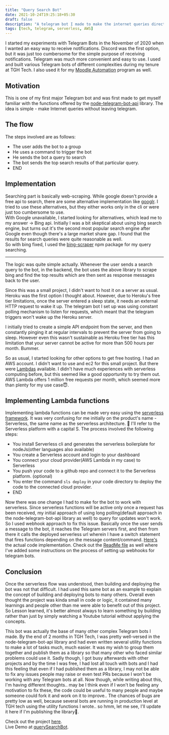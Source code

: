 ```yaml
---
title: "Query Search Bot"
date: 2021-10-24T19:25:18+05:30
draft: false
description: "A telegram bot I made to make the internet queries directly from telegram"
tags: [tech, telegram, serverless, AWS]
---
```


I started my experiments with Telegram Bots in the November of 2020 when I wanted an easy way to receive notifications.
Discord was the first option, but it was just too cumbersome for the simple purpose of receiving notifications. Telegram was much more convenient and easy to use. I used and built various Telegram bots of different complexities during my tenure at TGH Tech. I also used it for my [Moodle Automation](/projects/moodle-automation) program as well.

## Motivation

This is one of my first major Telegram bot and was first made to get myself familiar with the functions offered by the [node-telegram-bot-api](https://github.com/yagop/node-telegram-bot-api) library. The idea is simple - make Internet queries without leaving telegram.

## The flow

The steps involved are as follows:

- The user adds the bot to a group
- He uses a command to trigger the bot
- He sends the bot a query to search
- The bot sends the top search results of that particular query.
- END

## Implementation

Searching part is basically web-scraping. While google doesn't provide a free api to search, there are some alternative implementation like [googlr](https://github.com/jarun/googler). I tried to use these alternatives, but they either works only in the cli or were just too cumbersome to use.
<br/>
With Google unavailable, I started looking for alternatives, which lead me to my answer -> Bing api. Initially I was a bit skeptical about using bing search engine, but turns out it's the second most popular search engine after Google even though there's a large market share gap.
I found that the results for search queries were quite reasonable as well.
<br/>
So with bing fixed, I used the [bing-scraper](https://www.npmjs.com/package/bing-scraper) npm package for my query searching.

<hr/>

The logic was quite simple actually. Whenever the user sends a search query to the bot, in the backend, the bot uses the above library to scrape bing and find the top results which are then sent as response messages back to the user.

Since this was a small project, I didn't want to host it on a server as usual. Heroku was the first option I thought about. However, due to Heroku's free tier limitations, once the server entered a sleep state, it needs an external HTTP request to wake it up. The telegram bot I set up was using constant polling mechanism to listen for requests, which meant that the telegram triggers won't wake up the Heroku server.

I initially tried to create a simple API endpoint from the server, and then constantly pinging it at regular intervals to prevent the server from going to sleep. However even this wasn't sustainable as Heroku free tier has this limitation that your server cannot be active for more than 500 hours per month. Bummer.

So as usual, I started looking for other options to get free hosting. I had an AWS account. I didn't want to use and ec2 for this small project. But there were [Lambdas](https://aws.amazon.com/lambda) available. I didn't have much experiences with serverless computing before, but this seemed like a good opportunity to try them out. AWS Lambda offers 1 million free requests per month, which seemed more than plenty for my use case😇.

## Implementing Lambda functions

Implementing lambda functions can be made very easy using the [serverless framework](https://www.serverless.com/).
It was very confusing for me initially on the product's name - Serverless, the same name as the serverless architecture. 🤷 I'll refer to the Serverless platform with a capital S.
The process involved the following steps:

- You install Serverless cli and generates the serverless boilerplate for nodeJs(other languages also available)
- You create a Serverless account and login to your dashboard
- You connect your cloud provider(AWS Lambda in my case) to Serverless
- You push your code to a github repo and connect it to the Serverless platform. (optional)
- You enter the command `sls deploy` in your code directory to deploy the code to the connected cloud provider.
- END

Now there was one change I had to make for the bot to work with serverless. Since serverless functions will be active only once a request has been received, my initial approach of using long polling(default approach in the node-telegram-bot-api library as well) to query for updates won't work. So I used webhook approach to fix this issue. Basically once the user sends a message to the bot, it reaches the Telegram servers first, and then from there it calls the deployed serverless url wherein I have a switch statement that fires functions depending on the message content/command. [Here's](https://github.com/aldrinjenson/tg-querySearchBot/blob/d5260c7672909f07ca664bb075369f4bfbe0b5cd/index.js#L50) the actual code implementation.
Check out the [ReadMe file](https://github.com/aldrinjenson/tg-querySearchBot/blob/main/README.md) as well where I've added some instructions on the process of setting up webhooks for telegram bots.

## Conclusion

Once the serverless flow was understood, then building and deploying the bot was not that difficult. I had used this same bot as an example to explain the concept of building and deploying bots to many others. Overall even thought the project was kinda small in code or logic, it contained many learnings and people other than me were able to benefit out of this project. So Lesson learned, it's better almost always to learn something by building rather than just by simply watching a Youtube tutorial without applying the concepts.

This bot was actually the base of many other complex Telegram bots I made. By the end of 2 months in TGH Tech, I was pretty well-versed in the node-telegram-bot-api library and had even written several utility functions to make a lot of tasks much, much easier. It was my wish to group them together and publish them as a library so that many other who faced similar problems could use it. Sadly though, I got busy afterwards with other projects and by the time I was free, I had lost all touch with bots and I had this feeling that even if I had published them as a library, I may not be able to fix any issues people may raise or even test PRs because I won't be working with any Telegram bots at all. Now though, while writing about this, I'm having different thoughts.. may be I think even if I won't be feeling any motivation to fix these, the code could be useful to many people and maybe someone could fork it and work on it to improve.. The chances of bugs are pretty low as well, because several bots are running in production level at TGH tech using the utility functions I wrote.. so hmm, let me see, I'll update it here if I'm publishing the library🤞.

Check out the project [here](https://github.com/aldrinjenson/tg-querySearchBot).
<br/>
Live Demo at [querySearchBot](https://t.me/querySearchBot).
